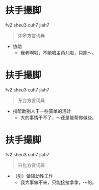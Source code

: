# 扶手撮脚
fv2 sheu3 cuh7 jiah7
> 如皋方言词典
- 协助
  - 我老啊啦，不能唱主角儿啦，只能～。

# 扶手撮脚
fv2 sheu3 cuh7 jiah7
> 东台方言词典
- 指帮助别人干一些简单的活计
  - 大的事情干不了，～还是能帮你做些。

# 扶手撮脚
fv2 sheu3 cuh7 jiah7
> 兴化方言词典
- （引）做辅助性工作
  - 我大事做不来，只能接接拿拿，～的。

